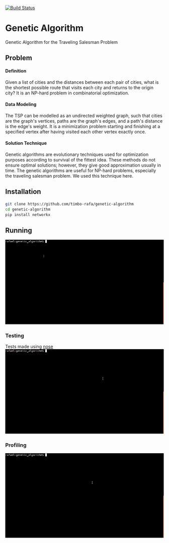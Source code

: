 [![Build Status](https://travis-ci.org/timbo-rafa/genetic-algorithm.svg?branch=master)](https://travis-ci.org/timbo-rafa/genetic-algorithm)

# Genetic Algorithm
Genetic Algorithm for the Traveling Salesman Problem

## Problem

#### Definition

Given a list of cities and the distances between each pair of cities, what is the shortest possible route that visits each city and returns to the origin city?
It is an NP-hard problem in combinatorial optimization.

#### Data Modeling

The TSP can be modelled as an undirected weighted graph, such that cities are the graph's vertices, paths are the graph's edges, and a path's distance is the edge's weight.
It is a minimization problem starting and finishing at a specified vertex
after having visited each other vertex exactly once.

#### Solution Technique

Genetic algorithms are evolutionary techniques used for optimization purposes according to survival of the fittest idea. These methods do not ensure optimal solutions; however, they give good approximation usually in time. The genetic algorithms are useful for NP-hard problems, especially the traveling salesman problem. We used this technique here.

## Installation

```bash
git clone https://github.com/timbo-rafa/genetic-algorithm
cd genetic-algorithm
pip install networkx
```

## Running

![Running](https://raw.githubusercontent.com/timbo-rafa/genetic-algorithm/readme/screenshots/genetic-algorithms-run.gif)

### Testing

Tests made using [nose](http://nose.readthedocs.io/en/latest/)
![Testing](https://raw.githubusercontent.com/timbo-rafa/genetic-algorithm/readme/screenshots/genetic-algorithms-test.gif)

### Profiling

![Profiling](https://raw.githubusercontent.com/timbo-rafa/genetic-algorithm/readme/screenshots/genetic-algorithms-profiler.gif)
